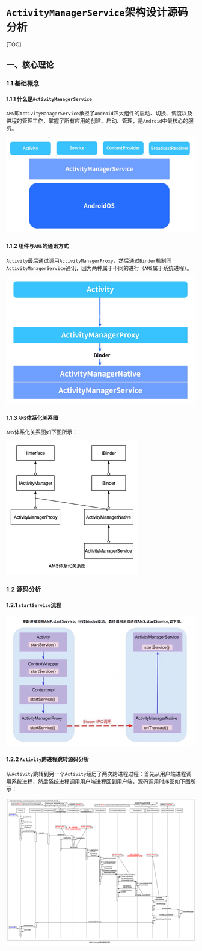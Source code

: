 # `ActivityManagerService`架构设计源码分析

[TOC]

## 一、核心理论

### 1.1 基础概念

#### 1.1.1 什么是`ActivityManagerService`

`AMS`即`ActivityManagerService`承担了`Android`四大组件的启动、切换、调度以及进程的管理工作，掌握了所有应用的创建、启动、管理，是`Android`中最核心的服务。

![image](https://github.com/tianyalu/NeAmsSample/raw/master/show/ams.png)

#### 1.1.2 组件与`AMS`的通讯方式

`Activity`最后通过调用`ActivityManagerProxy`，然后通过`Binder`机制同`ActivityManagerService`通讯，因为两种属于不同的进行（`AMS`属于系统进程）。

![image](https://github.com/tianyalu/NeAmsSample/raw/master/show/components_ams_communication.png)

#### 1.1.3 `AMS`体系化关系图

`AMS`体系化关系图如下图所示：

![image](https://github.com/tianyalu/NeAmsSample/raw/master/show/ams_relationship.png)

### 1.2 源码分析

#### 1.2.1 `startService`流程

![image](https://github.com/tianyalu/NeAmsSample/raw/master/show/service_start_processes.png)

#### 1.2.2 `Activity`跨进程跳转源码分析

从`Activity`跳转到另一个`Activity`经历了两次跨进程过程：首先从用户端进程调用系统进程，然后系统进程调用用户端进程回到用户端，源码调用时序图如下图所示：

![image](https://github.com/tianyalu/NeAmsSample/raw/master/show/activity_launching_sequence_across_processes.png)





















